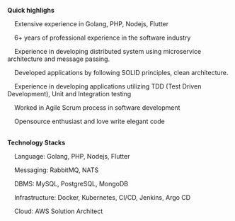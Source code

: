 <b>Quick highlighs</b>
<p>&nbsp; &nbsp; Extensive experience in Golang, PHP, Nodejs, Flutter</p>
<p>&nbsp; &nbsp; 6+ years of professional experience in the software industry</p>
<p>&nbsp; &nbsp; Experience in developing distributed system using microservice architecture and message passing.</p>
<p>&nbsp; &nbsp; Developed applications by following SOLID principles, clean architecture.</p>
<p>&nbsp; &nbsp; Experience in developing applications utilizing TDD (Test Driven Development), Unit and Integration testing</p>
<p>&nbsp; &nbsp; Worked in Agile Scrum process in software development</p>
<p>&nbsp; &nbsp; Opensource enthusiast and love write elegant code</p>
<br />
<b>Technology Stacks</b>
<p>&nbsp; &nbsp; Language: Golang, PHP, Nodejs, Flutter</p>
<p>&nbsp; &nbsp; Messaging: RabbitMQ, NATS</p>
<p>&nbsp; &nbsp; DBMS: MySQL, PostgreSQL, MongoDB</p>
<p>&nbsp; &nbsp; Infrastructure: Docker, Kubernetes, CI/CD, Jenkins, Argo CD</p>
<p>&nbsp; &nbsp; Cloud: AWS Solution Architect</p>
